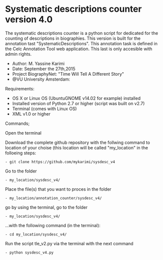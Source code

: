 # Systematic descriptions counter version 4.0

The systematic descriptions counter is a python script for dedicated for the counting of descriptions in biographies. This version is built for the annotation tast "SystematicDescriptions". This annotation task is defined in the Celc Annotation Tool web application. This last is only accesible with admin rights. 

- Author: M. Yassine Karimi
- Date: September the 27th,2015
- Project BiographyNet: "Time Will Tell A Different Story"
- @VU University Amsterdam:

Requirements:
- OS X or Linux OS (UbuntuGNOME v14.02 for example) installed
- Installed version of Python 2.7 or higher (script was built on v2.7)
- Terminal (comes with Linux OS)
- XML v1.0 or higher


Commands;

Open the terminal

Download the complete github repository with the follwing command to location of your choise (this location will be called "my_location" in the folloeing steps:

    - git clone https://github.com/mykarimi/sysdesc_v4

Go to the folder 

    - my_location/sysdesc_v4/

Place the file(s) that you want to proces in the folder

    - my_location/annotation_counter/sysdesc_v4/

go by using the terminal, go to the folder 

    - my_location/sysdesc_v4/
    
...with the following command (in the terminal): 

    - cd my_location/sysdesc_v4/

Run the script tle_v2.py via the terminal with the next command

    - python sysdesc_v4.py
